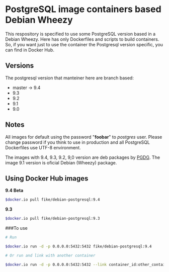 # PostgreSQL image containers based Debian Wheezy

This respository is specified to use some PostgreSQL version based in a Debian 
Wheezy. Here has only Dockerfiles and scripts to build containers. So, if you 
want just to use the container the Postgresql version specific, you can find
in Docker Hub. 


## Versions

The postgresql version that manteiner here are branch based:

- master -> 9.4
- 9.3
- 9.2
- 9.1 
- 9.0

## Notes

All images for default using the password "**foobar**" to *postgres* user. 
Please change password if you think to use in production and all PostgreSQL 
Dockerfiles use UTF-8 environment.

The images with 9.4, 9.3, 9.2, 9,0 version are deb packages by [PGDG](https://wiki.postgresql.org/wiki/Apt). 
The image 9.1 version is oficial Debian (Wheezy) package. 

## Using Docker Hub images

**9.4 Beta**

```bash
$docker.io pull fike/debian-postgresql:9.4
```

**9.3**

```bash
$docker.io pull fike/debian-postgresql:9.3
```

###To use

```bash
# Run 

$docker.io run -d -p 0.0.0.0:5432:5432 fike/debian-postgresql:9.4

# Or run and link with another container

$docker.io run -d -p 0.0.0.0:5432:5432 --link container_id:other_container

```
